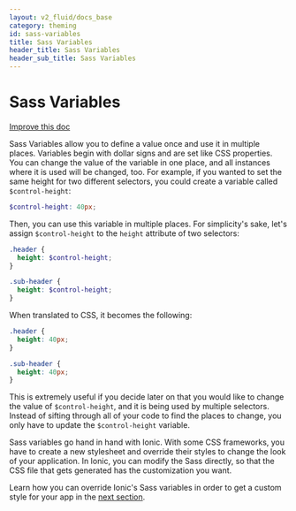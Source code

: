 ```yaml
---
layout: v2_fluid/docs_base
category: theming
id: sass-variables
title: Sass Variables
header_title: Sass Variables
header_sub_title: Sass Variables
---
```


<h1 class="title">Sass Variables</h1>

<a class="improve-v2-docs" href='https://github.com/driftyco/ionic-site/edit/master/docs/v2/theming/sass-variables/index.md'>
  Improve this doc
</a>

Sass Variables allow you to define a value once and use it in multiple places. Variables begin with dollar signs and are set like CSS properties. You can change the value of the variable in one place, and all instances where it is used will be changed, too. For example, if you wanted to set the same height for two different selectors, you could create a variable called `$control-height`:

```scss
$control-height: 40px;
```

Then, you can use this variable in multiple places. For simplicity's sake, let's assign `$control-height` to the `height` attribute of two selectors:

```scss
.header {
  height: $control-height;
}

.sub-header {
  height: $control-height;
}
```

When translated to CSS, it becomes the following:

```css
.header {
  height: 40px;
}

.sub-header {
  height: 40px;
}
```

This is extremely useful if you decide later on that you would like to change the value of `$control-height`, and it is being used by multiple selectors. Instead of sifting through all of your code to find the places to change, you only have to update the `$control-height` variable.

Sass variables go hand in hand with Ionic. With some CSS frameworks, you have to create a new stylesheet and override their styles to change the look of your application. In Ionic, you can modify the Sass directly, so that the CSS file that gets generated has the customization you want.

Learn how you can override Ionic's Sass variables in order to get a custom style for your app in the [next section](../overriding-ionic-variables/).
